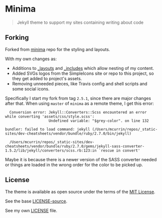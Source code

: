 # Minima
> Jekyll theme to support my sites containing writing about code


## Forking

Forked from [minima](https://github.com/jekyll/minima) repo for the styling and layouts.

With my own changes as:

- Additions to [\_layouts](/_layouts/) and [\_includes](/_includes/) which allow nesting of my content.
- Added SVGs logos from the SimpleIcons site or repo to this project, so they get added to project's assets.
- Removing unneeded pieces, like Travis config and shell scripts and some social icons.

Specifically I start my fork from tag `2.5.1`, since there are major changes after that. When using `master` of `minima` as a remote theme, I get this error:

```
  Conversion error: Jekyll::Converters::Scss encountered an error while converting 'assets/css/style.scss':
                    Undefined variable: "$grey-color". on line 132

bundler: failed to load command: jekyll (/Users/mcurrin/repos/_static-sites/dev-cheatsheets/vendor/bundle/ruby/2.7.0/bin/jekyll)

  /Users/mcurrin/repos/_static-sites/dev-cheatsheets/vendor/bundle/ruby/2.7.0/gems/jekyll-sass-converter-1.5.2/lib/jekyll/converters/scss.rb:123:in `rescue in convert'
```

Maybe it is because there is a newer version of the SASS converter needed or things are loaded in the wrong order for the color to be picked up.


## License

The theme is available as open source under the terms of the [MIT License](http://opensource.org/licenses/MIT).

See the base [LICENSE-source](/LICENSE-source).

See my own [LICENSE](/LICENSE) file.
